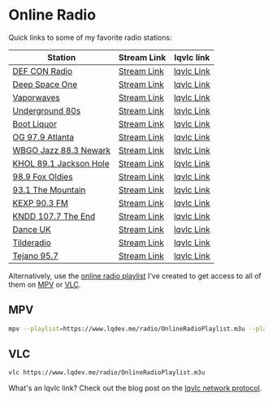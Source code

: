 # Online Radio

Quick links to some of my favorite radio stations:

| Station | Stream Link | lqvlc link |
| --- | --- | --- |
| [DEF CON Radio](https://somafm.com/defcon/) | [Stream Link](https://somafm.com/defcon64.pls) | [lqvlc Link](lqvlc://somafm.com/defcon64.pls) |
| [Deep Space One](https://somafm.com/deepspaceone/) | [Stream Link](https://somafm.com/deepspaceone64.pls) | [lqvlc Link](lqvlc://somafm.com/deepspaceone64.pls) |
| [Vaporwaves](https://somafm.com/vaporwaves/) | [Stream Link](https://somafm.com/vaporwaves64.pls) | [lqvlc Link](lqvlc://somafm.com/vaporwaves64.pls) |
| [Underground 80s](https://somafm.com/u80s/) | [Stream Link](https://somafm.com/u80s64.pls) | [lqvlc Link](lqvlc://somafm.com/u80s64.pls) |
| [Boot Liquor](https://somafm.com/bootliquor/) | [Stream Link](https://somafm.com/bootliquor64.pls) | [lqvlc Link](lqvlc://somafm.com/bootliquor64.pls) |
| [OG 97.9 Atlanta](https://www.og979.com/) | [Stream Link](https://playerservices.streamtheworld.com/api/livestream-redirect/WWWQH3AAC.aac) | [lqvlc Link](lqvlc://playerservices.streamtheworld.com/api/livestream-redirect/WWWQH3AAC.aac) |
| [WBGO Jazz 88.3 Newark](https://www.wbgo.org) | [Stream Link](https://wbgo.streamguys1.com/wbgo128) | [lqvlc Link](lqvlc://wbgo.streamguys1.com/wbgo128) |
| [KHOL 89.1 Jackson Hole](https://891khol.org/) | [Stream Link](http://peridot.streamguys.com:6010/live.m3u?_ga=2.245952768.525453867.1658096358-1871105295.1658096351) | [lqvlc Link](lqvlc://peridot.streamguys.com:6010/live.m3u?_ga=2.245952768.525453867.1658096358-1871105295.1658096351) |  
| [98.9 Fox Oldies](https://wgnyfm.com/) | [Stream Link](http://ice64.securenetsystems.net/WGNYFM2) | [lqvlc Link](lqvlc://ice64.securenetsystems.net/WGNYFM2) |
| [93.1 The Mountain](https://931themountain.iheart.com/) | [Stream Link](https://stream.revma.ihrhls.com/zc1337) | [lqvlc Link](lqvlc://stream.revma.ihrhls.com/zc1337)
| [KEXP 90.3 FM](https://www.kexp.org/) | [Stream Link](https://kexp.streamguys1.com/kexp64.aac) | [lqvlc Link](lqvlc://kexp.streamguys1.com/kexp64.aac) |
| [KNDD 107.7 The End](https://www.audacy.com/1077theend) | [Stream Link](https://prod-44-203-251-114.amperwave.net/audacy-knddfmaac-hlsc.m3u8?apv=a2&streamsource=Amperwave&dist=Audacy&source=webA2&gpp=DBABrGA%7EBVQqAAAACWA.QA%7EBUoAAAJY.QA%7EBVoAABY%7EBVoAAFg.QA%7EBVKAAAWA%7EBVoAAAFg.QA&c_user_id=f8k%3Aa61b2ebe0ee2d238b75d455d7b12ea57&t_partner_ids=eyJhY3UtdWlkIjoiNzk5OTUyMDk3OTMyIiwiZHluLXVpZCI6IjM4MzQzMjg4NDU2MzkyMzI0NDYiLCJhbi11aWQiOiIwIiwibW0tdWlkIjoiMzNjOTY0YjEtN2IyOS00ZjAwLThlNTItMjMxMDM3NjNjODM1IiwidHJpdG9uLXVpZCI6ImNvb2tpZTo2MzQ1N2MyOS01ZThmLTQ4MDgtOTVlMi01YTFhYjE4ZTRiNTAiLCJhbWItdWlkIjoiNDMzMDIxMTI4MTIyMDU4MTU1OSJ9) | [lqvlc Link](lqvlc://prod-44-203-251-114.amperwave.net/audacy-knddfmaac-hlsc.m3u8?apv=a2&streamsource=Amperwave&dist=Audacy&source=webA2&gpp=DBABrGA%7EBVQqAAAACWA.QA%7EBUoAAAJY.QA%7EBVoAABY%7EBVoAAFg.QA%7EBVKAAAWA%7EBVoAAAFg.QA&c_user_id=f8k%3Aa61b2ebe0ee2d238b75d455d7b12ea57&t_partner_ids=eyJhY3UtdWlkIjoiNzk5OTUyMDk3OTMyIiwiZHluLXVpZCI6IjM4MzQzMjg4NDU2MzkyMzI0NDYiLCJhbi11aWQiOiIwIiwibW0tdWlkIjoiMzNjOTY0YjEtN2IyOS00ZjAwLThlNTItMjMxMDM3NjNjODM1IiwidHJpdG9uLXVpZCI6ImNvb2tpZTo2MzQ1N2MyOS01ZThmLTQ4MDgtOTVlMi01YTFhYjE4ZTRiNTAiLCJhbWItdWlkIjoiNDMzMDIxMTI4MTIyMDU4MTU1OSJ9) | 
| [Dance UK](https://danceuk.danceradiouk.com/) | [Stream Link](https://dancestream.danceradiouk.com/stream) | [lqvlc Link](lqvlc://dancestream.danceradiouk.com/stream) |
| [Tilderadio](https://tilderadio.org/) | [Stream Link](https://azuracast.tilderadio.org/radio/8000/radio.ogg) | [lqvlc Link](lqvlc://azuracast.tilderadio.org/radio/8000/radio.ogg) |
| [Tejano 95.7](https://www.tejano957.com/) | [Stream Link](https://live.amperwave.net/direct/alphacorporate-kleyfmaac-ibc4) | [lqvlc Link](lqvlc://live.amperwave.net/direct/alphacorporate-kleyfmaac-ibc4) |

Alternatively, use the [online radio playlist](/radio/OnlineRadioPlaylist.m3u) I've created to get access to all of them on [MPV](https://mpv.io/) or [VLC](https://www.videolan.org/vlc/). 

## MPV

```bash
mpv --playlist=https://www.lqdev.me/radio/OnlineRadioPlaylist.m3u --player-operation-mode=pseudo-gui 
```

## VLC

```bash
vlc https://www.lqdev.me/radio/OnlineRadioPlaylist.m3u
```

What's an lqvlc link? Check out the blog post on the [lqvlc network protocol](/posts/lqvlc-network-protocol-firefox.html).